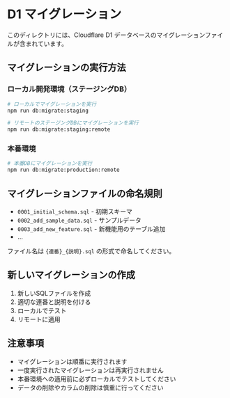 # D1 マイグレーション

このディレクトリには、Cloudflare D1 データベースのマイグレーションファイルが含まれています。

## マイグレーションの実行方法

### ローカル開発環境（ステージングDB）
```bash
# ローカルでマイグレーションを実行
npm run db:migrate:staging

# リモートのステージングDBにマイグレーションを実行
npm run db:migrate:staging:remote
```

### 本番環境
```bash
# 本番DBにマイグレーションを実行
npm run db:migrate:production:remote
```

## マイグレーションファイルの命名規則

- `0001_initial_schema.sql` - 初期スキーマ
- `0002_add_sample_data.sql` - サンプルデータ
- `0003_add_new_feature.sql` - 新機能用のテーブル追加
- ...

ファイル名は `{連番}_{説明}.sql` の形式で命名してください。

## 新しいマイグレーションの作成

1. 新しいSQLファイルを作成
2. 適切な連番と説明を付ける
3. ローカルでテスト
4. リモートに適用

## 注意事項

- マイグレーションは順番に実行されます
- 一度実行されたマイグレーションは再実行されません
- 本番環境への適用前に必ずローカルでテストしてください
- データの削除やカラムの削除は慎重に行ってください
